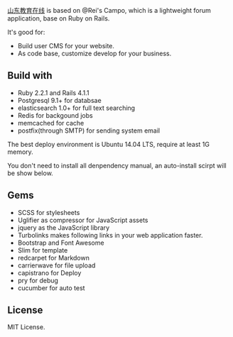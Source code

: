 [山东教育在线](http://139.129.129.254/) is based on @Rei's Campo, which is a lightweight forum application, base on Ruby on Rails.

It's good for:

- Build user CMS for your website.
- As code base, customize develop for your business.


## Build with

- Ruby 2.2.1 and Rails 4.1.1
- Postgresql 9.1+ for databsae
- elasticsearch 1.0+ for full text searching
- Redis for backgound jobs
- memcached for cache
- postfix(through SMTP) for sending system email

The best deploy environment is Ubuntu 14.04 LTS, require at least 1G memory.

You don't need to install all denpendency manual, an auto-install scirpt will be show below.


## Gems
- SCSS for stylesheets
- Uglifier as compressor for JavaScript assets
- jquery as the JavaScript library
- Turbolinks makes following links in your web application faster.
- Bootstrap and Font Awesome
- Slim for template
- redcarpet for Markdown
- carrierwave for file upload
- capistrano for Deploy
- pry for debug
- cucumber for auto test


## License

MIT License.
